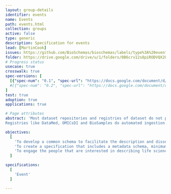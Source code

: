 ```yaml
---
layout: group-details
identifier: events
name: Events
path: events.html
collection: groups
active: false
type: generic
description: Specification for events
lead: [MartinCook]
issues: https://github.com/BioSchemas/bioschemas/labels/type%3A%20event
folder: https://drive.google.com/drive/u/1/folders/0B6crv12s8piRODVQX2U2NHlkdXM
# Progress status
usecase: true
crosswalk: true
spec-versions: [
  [{"spec-num": "0.1", "spec-url": "https://docs.google.com/document/d/12O8gsOuH2qHKpis6vTHxXExraNH5XZEnoilwNgWWgaQ"}]#,
  #[{"spec-num": "0.2", "spec-url": "https://docs.google.com/document/d/1fn-of4cxGJLYiw1G3-KepZsIE0Ptq4GSx-h3jPmvdvc"}]
]
test: true
adoption: true
applications: true

# Page attributes
abstract: 'Most dataset repositories and registries of dataset do not provide structured data easily crawlable by search engines.
Registries like DataMed, OMICsDI and BioSamples do automated ingestion of content mainly through APIs but not all the data repositories have a programmatic interface and the existing variety of programmatic interfaces are subject to changes which break integration workflows.'

objectives:
  [
    'To develop a common schema to facilitate the description and dissemination of life science events, using <a href="http://schema.org/">schema.org</a>.',
    'To create a specification that includes a metadata schema, minimum information guidelines and recommended vocabularies. It should also include documentation and examples about how to use the event schema.',
    'To engage the people that are interested in describing life science events to participate and shape the specification.'    
  ]

specifications:
  [
    'Event'
  ]

---
```

